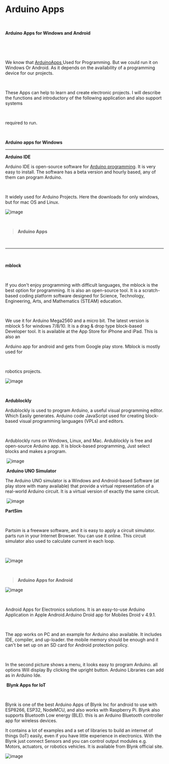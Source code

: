 # Arduino Apps

​

**Arduino Apps for Windows and Android**

​



​

We know that [ArduinoApps](https://www.sabelectronic.com/2022/04/arduino-apps.html)[ ](https://www.sabelectronic.com/2020/08/aruino-apps.html) Used for Programming. But we could run it on Windows Or Android. As it depends on the availability of a programming device for our projects.

​





These Apps can help to learn and create electronic projects. I will describe the functions and introductory of the following application and also support systems

​

required to run.

​

**Arduino apps for Windows**

---

**Arduino IDE**

Arduino IDE is open-source software for [Arduino programming](https://www.sabelectronic.com/2020/05/getting-started-with-arduino-uno.html). It is very easy to install. The software has a beta version and hourly based, any of them can program Arduino.

​

It widely used for Arduino Projects. Here the downloads for only windows, but for mac OS and Linux.

![image](https://wikifactory.com/files/RmlsZTo0NTQzNDM=)

​
> **Arduino Apps**

​

---

​

**mblock**

​

If you don't enjoy programming with difficult languages, the mblock is the best option for programming. It is also an open-source tool. It is a scratch-based coding platform software designed for Science, Technology, Engineering, Arts, and Mathematics \(STEAM\) education.

​

We use it for Arduino Mega2560 and a micro bit. The latest version is mblock 5 for windows 7/8/10. It is a drag & drop type block-based Developer tool. It is available at the App Store for iPhone and iPad. This is also an



Arduino app for android and gets from Google play store. Mblock is mostly used for

​

robotics projects.
​

![image](https://wikifactory.com/files/RmlsZTo0NTQzNDQ=)

​

**Ardublockly**
​

Ardublockly is used to program Arduino, a useful visual programming editor. Which Easily generates. Arduino code JavaScript used for creating block-based visual programming languages \(VPLs\) and editors.

​
​

Ardublockly runs on Windows, Linux, and Mac. Ardublockly is free and open-source Arduino app. It is block-based programming, Just select blocks and makes a program.

​
![image](https://wikifactory.com/files/RmlsZTo0NTQzNDU=)

​
**Arduino UNO Simulator**


The Arduino UNO simulator is a Windows and Android-based Software \(at play store with many available\) that provide a virtual representation of a real-world Arduino circuit. It is a virtual version of exactly the same circuit.

​
![image](https://wikifactory.com/files/RmlsZTo0NTQzNDk=)



**PartSim**

​

Partsim is a freeware software, and it is easy to apply a circuit simulator. parts run in your Internet Browser. You can use it online. This circuit simulator also used to calculate current in each loop.

​

![image](https://wikifactory.com/files/RmlsZTo0NTQzNDg=)

​

> **Arduino Apps for Android**

![image](https://wikifactory.com/files/RmlsZTo0NTQzNDY=)

​

Android Apps for Electronics solutions. It is an easy-to-use Arduino Application in Apple Android.Arduino Droid app for Mobiles Droid v 4.9.1.

​

The app works on PC and an example for Arduino also available. It includes IDE, compiler, and up-loader. the mobile memory should be enough and it can't be set up on an SD card for Android protection policy.

​

In the second picture shows a menu, it looks easy to program Arduino. all options Will display By clicking the upright button. Arduino Libraries can add as in Arduino Ide.

​
**Blynk Apps for IoT**

​

Blynk is one of the best Arduino Apps of Blynk Inc for android to use with ESP8266, ESP32, NodeMCU, and also works with Raspberry Pi. Blynk also supports Bluetooth Low energy \(BLE\). this is an Arduino Bluetooth controller app for wireless devices.
​

It contains a lot of examples and a set of libraries to build an internet of things \(IoT\) easily, even if you have little experience in electronics. With the Blynk just connect Sensors and you can control output modules e.g. Motors, actuators, or robotics vehicles. It is available from Blynk official site.



![image](https://wikifactory.com/files/RmlsZTo0NTQzNDc=)
